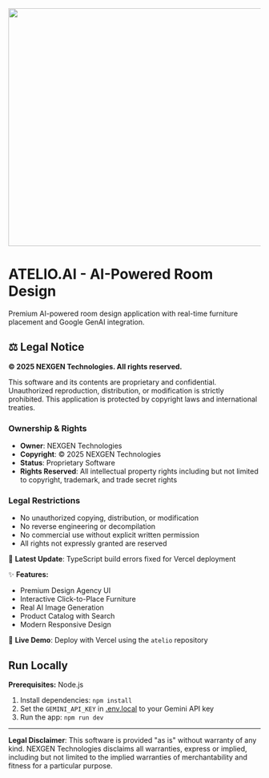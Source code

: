 <div align="center">
<img width="1200" height="475" alt="GHBanner" src="https://github.com/user-attachments/assets/0aa67016-6eaf-458a-adb2-6e31a0763ed6" />
</div>

# ATELIO.AI - AI-Powered Room Design

Premium AI-powered room design application with real-time furniture placement and Google GenAI integration.

## ⚖️ Legal Notice

**© 2025 NEXGEN Technologies. All rights reserved.**

This software and its contents are proprietary and confidential. Unauthorized reproduction, distribution, or modification is strictly prohibited. This application is protected by copyright laws and international treaties.

### Ownership & Rights
- **Owner**: NEXGEN Technologies
- **Copyright**: © 2025 NEXGEN Technologies
- **Status**: Proprietary Software
- **Rights Reserved**: All intellectual property rights including but not limited to copyright, trademark, and trade secret rights

### Legal Restrictions
- No unauthorized copying, distribution, or modification
- No reverse engineering or decompilation
- No commercial use without explicit written permission
- All rights not expressly granted are reserved

🚀 **Latest Update**: TypeScript build errors fixed for Vercel deployment

✨ **Features:**
- Premium Design Agency UI
- Interactive Click-to-Place Furniture
- Real AI Image Generation
- Product Catalog with Search
- Modern Responsive Design

🚀 **Live Demo**: Deploy with Vercel using the `atelio` repository

## Run Locally

**Prerequisites:**  Node.js

1. Install dependencies:
   `npm install`
2. Set the `GEMINI_API_KEY` in [.env.local](.env.local) to your Gemini API key
3. Run the app:
   `npm run dev`

---

**Legal Disclaimer**: This software is provided "as is" without warranty of any kind. NEXGEN Technologies disclaims all warranties, express or implied, including but not limited to the implied warranties of merchantability and fitness for a particular purpose.
